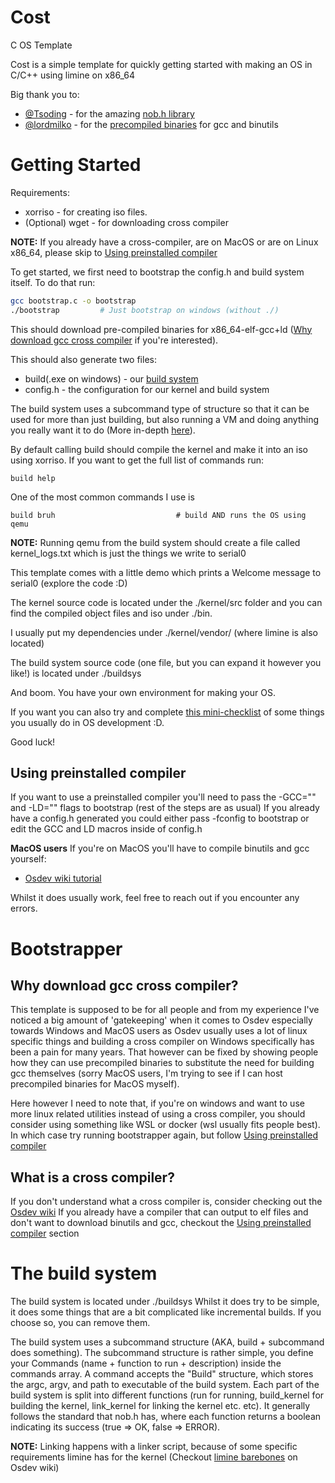 # Cost
C OS Template

Cost is a simple template for quickly getting started with making an OS in C/C++ using limine on x86\_64

Big thank you to:
- [@Tsoding](https://github.com/tsoding) - for the amazing [nob.h library](https://github.com/tsoding/musializer)
- [@lordmilko](https://github.com/lordmilko) - for the [precompiled binaries](https://github.com/lordmilko/i686-elf-tools) for gcc and binutils

# Getting Started

Requirements:
- xorriso - for creating iso files.
- (Optional) wget - for downloading cross compiler

**NOTE:** If you already have a cross-compiler, are on MacOS or are on Linux x86\_64, please skip to [Using preinstalled compiler](#using-preinstalled-compiler)

To get started, we first need to bootstrap the config.h and build system itself. To do that run:

```sh
gcc bootstrap.c -o bootstrap
./bootstrap         # Just bootstrap on windows (without ./)
```
This should download pre-compiled binaries for x86\_64-elf-gcc+ld ([Why download gcc cross compiler](#why-download-gcc-cross-compiler) if you're interested).

This should also generate two files:
- build(.exe on windows) - our [build system](#the-build-system)
- config.h - the configuration for our kernel and build system

The build system uses a subcommand type of structure so that it can be used for more than just building,
but also running a VM and doing anything you really want it to do (More in-depth [here](#the-build-system)).

By default calling build should compile the kernel and make it into an iso using xorriso.
If you want to get the full list of commands run:
```
build help
```
One of the most common commands I use is
```
build bruh                           # build AND runs the OS using qemu
```

**NOTE:** Running qemu from the build system should create a file called kernel\_logs.txt which is just the things we write to serial0

This template comes with a little demo which prints a Welcome message to serial0 (explore the code :D)

The kernel source code is located under the ./kernel/src folder and you can find the compiled object files and iso under ./bin.

I usually put my dependencies under ./kernel/vendor/ (where limine is also located)

The build system source code (one file, but you can expand it however you like!) is located under ./buildsys

And boom. You have your own environment for making your OS.

If you want you can also try and complete [this mini-checklist](./CHECKLIST.md) of some things you usually do in OS development :D.

Good luck!


## Using preinstalled compiler

If you want to use a preinstalled compiler you'll need to pass the -GCC="<path to gcc>" and -LD="<path to ld>" flags to bootstrap (rest of the steps are as usual)
If you already have a config.h generated you could either pass -fconfig to bootstrap or edit the GCC and LD macros inside of config.h


**MacOS users**
If you're on MacOS you'll have to compile binutils and gcc yourself:
- [Osdev wiki tutorial](https://wiki.osdev.org/GCC_Cross-Compiler)

Whilst it does usually work, feel free to reach out if you encounter any errors.


# Bootstrapper
## Why download gcc cross compiler?
This template is supposed to be for all people and from my experience I've noticed a big amount of
'gatekeeping' when it comes to Osdev especially towards Windows and MacOS users
as Osdev usually uses a lot of linux specific things and building a cross compiler on Windows specifically has been a pain for many years.
That however can be fixed by showing people how they can use precompiled binaries to substitute the need for building gcc themselves (sorry MacOS users, I'm trying to see if I can host precompiled binaries for MacOS myself).

Here however I need to note that, if you're on windows and want to use more linux related utilities instead of using a cross compiler,
you should consider using something like WSL or docker (wsl usually fits people best).
In which case try running bootstrapper again, but follow [Using preinstalled compiler](#using-preinstalled-compiler)

## What is a cross compiler?
If you don't understand what a cross compiler is, consider checking out the [Osdev wiki](https://wiki.osdev.org/GCC_Cross-Compiler)
If you already have a compiler that can output to elf files and don't want to download binutils and gcc, checkout the [Using preinstalled compiler](#using-preinstalled-compiler) section


# The build system
The build system is located under ./buildsys 
Whilst it does try to be simple, it does some things that are a bit complicated like incremental builds. If you choose so, you can remove them. 

The build system uses a subcommand structure (AKA, build + subcommand does something).
The subcommand structure is rather simple, you define your Commands (name + function to run + description) inside the commands array.
A command accepts the "Build" structure, which stores the argc, argv, and path to executable of the build system. 
Each part of the build system is split into different functions (run for running, build_kernel for building the kernel, link_kernel for linking the kernel etc. etc).
It generally follows the standard that nob.h has, where each function returns a boolean indicating its success (true => OK, false => ERROR).

**NOTE:** Linking happens with a linker script, because of some specific requirements limine has for the kernel (Checkout [limine barebones](https://wiki.osdev.org/Limine_Bare_Bones) on Osdev wiki)
